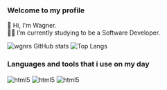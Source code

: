 ### Welcome to my profile

👋 Hi, I'm Wagner. <br/>
👩‍💻 I’m currently studying to be a Software Developer.

![wgnrs GitHub stats](https://github-readme-stats.vercel.app/api?username=wgnrs&show_icons=true&theme=dracula&count_private=true)
![Top Langs](https://github-readme-stats.vercel.app/api/top-langs/?username=wgnrs&layout=compact)

### Languages and tools that i use on my day

<div style="display: inline_block">
  <img align="center" alt="html5" src="https://img.shields.io/badge/.NET-5C2D91?style=for-the-badge&logo=.net&logoColor=white" />
  <img align="center" alt="html5" src="https://img.shields.io/badge/C%23-239120?style=for-the-badge&logo=c-sharp&logoColor=white" />
  <img align="center" alt="html5" src="https://img.shields.io/badge/PostgreSQL-316192?style=for-the-badge&logo=postgresql&logoColor=white" />
</div><br/>
